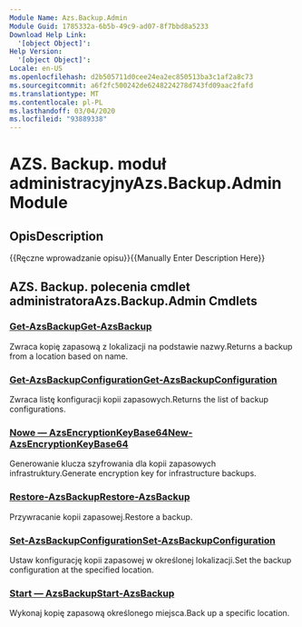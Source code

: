 ```yaml
---
Module Name: Azs.Backup.Admin
Module Guid: 1785332a-6b5b-49c9-ad07-8f7bbd8a5233
Download Help Link:
  '[object Object]': 
Help Version:
  '[object Object]': 
Locale: en-US
ms.openlocfilehash: d2b505711d0cee24ea2ec850513ba3c1af2a8c73
ms.sourcegitcommit: a6f2fc500242de6248224278d743fd09aac2fafd
ms.translationtype: MT
ms.contentlocale: pl-PL
ms.lasthandoff: 03/04/2020
ms.locfileid: "93889338"
---
```

# <span data-ttu-id="a4671-101">AZS. Backup. moduł administracyjny</span><span class="sxs-lookup"><span data-stu-id="a4671-101">Azs.Backup.Admin Module</span></span>
## <span data-ttu-id="a4671-102">Opis</span><span class="sxs-lookup"><span data-stu-id="a4671-102">Description</span></span>
<span data-ttu-id="a4671-103">{{Ręczne wprowadzanie opisu}}</span><span class="sxs-lookup"><span data-stu-id="a4671-103">{{Manually Enter Description Here}}</span></span>

## <span data-ttu-id="a4671-104">AZS. Backup. polecenia cmdlet administratora</span><span class="sxs-lookup"><span data-stu-id="a4671-104">Azs.Backup.Admin Cmdlets</span></span>
### [<span data-ttu-id="a4671-105">Get-AzsBackup</span><span class="sxs-lookup"><span data-stu-id="a4671-105">Get-AzsBackup</span></span>](Get-AzsBackup.md)
<span data-ttu-id="a4671-106">Zwraca kopię zapasową z lokalizacji na podstawie nazwy.</span><span class="sxs-lookup"><span data-stu-id="a4671-106">Returns a backup from a location based on name.</span></span>

### [<span data-ttu-id="a4671-107">Get-AzsBackupConfiguration</span><span class="sxs-lookup"><span data-stu-id="a4671-107">Get-AzsBackupConfiguration</span></span>](Get-AzsBackupConfiguration.md)
<span data-ttu-id="a4671-108">Zwraca listę konfiguracji kopii zapasowych.</span><span class="sxs-lookup"><span data-stu-id="a4671-108">Returns the list of backup configurations.</span></span>

### [<span data-ttu-id="a4671-109">Nowe — AzsEncryptionKeyBase64</span><span class="sxs-lookup"><span data-stu-id="a4671-109">New-AzsEncryptionKeyBase64</span></span>](New-AzsEncryptionKeyBase64.md)
<span data-ttu-id="a4671-110">Generowanie klucza szyfrowania dla kopii zapasowych infrastruktury.</span><span class="sxs-lookup"><span data-stu-id="a4671-110">Generate encryption key for infrastructure backups.</span></span>

### [<span data-ttu-id="a4671-111">Restore-AzsBackup</span><span class="sxs-lookup"><span data-stu-id="a4671-111">Restore-AzsBackup</span></span>](Restore-AzsBackup.md)
<span data-ttu-id="a4671-112">Przywracanie kopii zapasowej.</span><span class="sxs-lookup"><span data-stu-id="a4671-112">Restore a backup.</span></span>

### [<span data-ttu-id="a4671-113">Set-AzsBackupConfiguration</span><span class="sxs-lookup"><span data-stu-id="a4671-113">Set-AzsBackupConfiguration</span></span>](Set-AzsBackupConfiguration.md)
<span data-ttu-id="a4671-114">Ustaw konfigurację kopii zapasowej w określonej lokalizacji.</span><span class="sxs-lookup"><span data-stu-id="a4671-114">Set the backup configuration at the specified location.</span></span>

### [<span data-ttu-id="a4671-115">Start — AzsBackup</span><span class="sxs-lookup"><span data-stu-id="a4671-115">Start-AzsBackup</span></span>](Start-AzsBackup.md)
<span data-ttu-id="a4671-116">Wykonaj kopię zapasową określonego miejsca.</span><span class="sxs-lookup"><span data-stu-id="a4671-116">Back up a specific location.</span></span>


